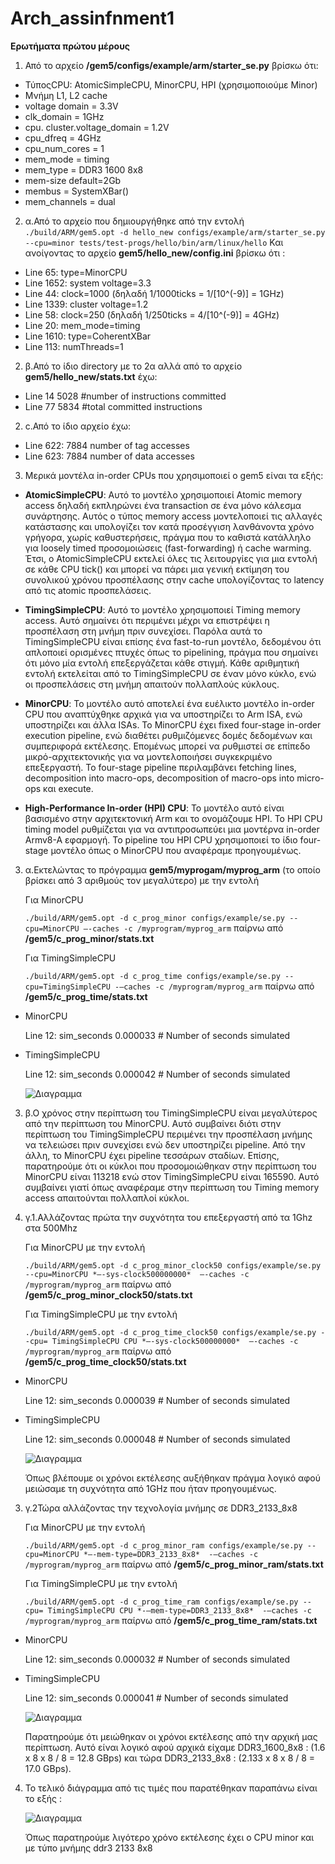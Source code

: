 # Arch_assinfnment1

**Ερωτήματα πρώτου μέρους**

1. Από το αρχείο **/gem5/configs/example/arm/starter_se.py** βρίσκω ότι:
- ΤύποςCPU: AtomicSimpleCPU, MinorCPU, HPI (χρησιμοποιούμε  Minor)
- Μνήμη  L1, L2 cache 
- voltage domain = 3.3V
- clk_domain = 1GHz
- cpu. cluster.voltage_domain = 1.2V
- cpu_dfreq = 4GHz
- cpu_num_cores = 1
- mem_mode = timing
- mem_type = DDR3 1600 8x8
- mem-size default=2Gb
- membus = SystemXBar()
- mem_channels = dual

2. α.Από το αρχείο που δημιουργήθηκε από την εντολή `./build/ARM/gem5.opt -d hello_new configs/example/arm/starter_se.py  --cpu=minor tests/test-progs/hello/bin/arm/linux/hello`
  Και ανοίγοντας το αρχείο **gem5/hello_new/config.ini** βρίσκω ότι :

- Line 65: type=MinorCPU
- Line 1652: system voltage=3.3
- Line 44: clock=1000		(δηλαδή 1/1000ticks = 1/[10^(-9)] = 1GHz)  
- Line 1339: cluster voltage=1.2
- Line 58: clock=250		(δηλαδή 1/250ticks = 4/[10^(-9)] = 4GHz)
- Line 20: mem_mode=timing
- Line 1610: type=CoherentXBar
- Line 113: numThreads=1

2. β.Από το ίδιο directory με το 2α αλλά από το αρχείο **gem5/hello_new/stats.txt** έχω:

- Line 14 5028 #number of instructions committed
- Line 77 5834 #total committed instructions

2. c.Από το ίδιο αρχείο έχω:

- Line 622: 7884 number of tag accesses
- Line 623: 7884 number of data accesses

3. Μερικά μοντέλα in-order CPUs που χρησιμοποιεί ο gem5 είναι τα εξής: 

- **AtomicSimpleCPU**: Αυτό το μοντέλο χρησιμοποιεί Atomic memory access δηλαδή εκπληρώνει ένα transaction σε ένα μόνο κάλεσμα συνάρτησης. Αυτός ο τύπος memory access μοντελοποιεί τις αλλαγές κατάστασης και υπολογίζει τον κατά προσέγγιση λανθάνοντα χρόνο γρήγορα, χωρίς καθυστερήσεις, πράγμα που το καθιστά κατάλληλο για loosely timed προσομοιώσεις (fast-forwarding) ή cache warming. Έτσι, ο AtomicSimpleCPU εκτελεί όλες τις λειτουργίες για μια εντολή σε κάθε CPU tick() και μπορεί να πάρει μια γενική εκτίμηση του συνολικού χρόνου προσπέλασης στην cache υπολογίζοντας το latency από τις atomic προσπελάσεις.

- **TimingSimpleCPU**: Αυτό το μοντέλο χρησιμοποιεί Timing memory access. Αυτό σημαίνει ότι περιμένει μέχρι να επιστρέψει η προσπέλαση στη μνήμη πριν συνεχίσει. Παρόλα αυτά το TimingSimpleCPU είναι επίσης ένα fast-to-run μοντέλο, δεδομένου ότι απλοποιεί ορισμένες πτυχές όπως το pipelining, πράγμα που σημαίνει ότι μόνο μία εντολή επεξεργάζεται κάθε στιγμή. Κάθε αριθμητική εντολή εκτελείται από το TimingSimpleCPU σε έναν μόνο κύκλο, ενώ οι προσπελάσεις στη μνήμη απαιτούν πολλαπλούς κύκλους.

- **MinorCPU**: Το μοντέλο αυτό αποτελεί ένα ευέλικτο μοντέλο in-order CPU που αναπτύχθηκε αρχικά για να υποστηρίζει το Arm ISA, ενώ υποστηρίζει και άλλα ISAs. Το MinorCPU έχει fixed four-stage in-order execution pipeline, ενώ διαθέτει ρυθμιζόμενες δομές δεδομένων και συμπεριφορά εκτέλεσης. Επομένως μπορεί να ρυθμιστεί σε επίπεδο μικρό-αρχιτεκτονικής για να μοντελοποιήσει συγκεκριμένο επεξεργαστή. Το four-stage pipeline περιλαμβάνει fetching lines, decomposition into macro-ops, decomposition of macro-ops into micro-ops και execute.

- **High-Performance In-order (HPI) CPU**: Το μοντέλο αυτό είναι βασισμένο στην αρχιτεκτονική Arm και το ονομάζουμε HPI. To HPI CPU timing model ρυθμίζεται για να αντιπροσωπεύει μια μοντέρνα in-order Armv8-A εφαρμογή. Το pipeline του HPI CPU χρησιμοποιεί το ίδιο four-stage μοντέλο όπως ο MinorCPU που αναφέραμε προηγουμένως.

3. α.Εκτελώντας το πρόγραμμα **gem5/myprogam/myprog_arm** (το οποίο βρίσκει από 3 αριθμούς τον μεγαλύτερο) με την εντολή 

    Για MinorCPU

    `./build/ARM/gem5.opt -d c_prog_minor configs/example/se.py --cpu=MinorCPU –-caches -c /myprogram/myprog_arm`  παίρνω από **/gem5/c_prog_minor/stats.txt**

    Για TimingSimpleCPU

    `./build/ARM/gem5.opt -d c_prog_time configs/example/se.py --cpu=TimingSimpleCPU -–caches -c /myprogram/myprog_arm`  παίρνω από **/gem5/c_prog_time/stats.txt**

- MinorCPU
  
  Line 12:	sim_seconds	0.000033	# Number of seconds simulated
  
- TimingSimpleCPU
  
  Line 12:	sim_seconds	0.000042	# Number of seconds simulated
  
    ![Διαγραμμα](https://github.com/tsomilios/Arch_assignment1/blob/readme/Untitled%20Diagram-Minor%20vs%20Timing.png)
  
3. β.Ο χρόνος στην περίπτωση του TimingSimpleCPU είναι μεγαλύτερος από την περίπτωση του MinorCPU. Αυτό συμβαίνει διότι στην περίπτωση του TimingSimpleCPU περιμένει την προσπέλαση μνήμης να τελειώσει πριν συνεχίσει ενώ δεν υποστηρίζει pipeline. Από την άλλη, το MinorCPU έχει pipeline τεσσάρων σταδίων. Επίσης, παρατηρούμε ότι οι κύκλοι που προσομοιώθηκαν στην περίπτωση του MinorCPU είναι 113218 ενώ στον TimingSimpleCPU είναι 165590. Αυτό συμβαίνει γιατί όπως αναφέραμε στην περίπτωση του Timing memory access απαιτούνται πολλαπλοί κύκλοι.

3. γ.1.Αλλάζοντας πρώτα την συχνότητα του επεξεργαστή από τα 1Ghz στα 500Mhz 

    Για MinorCPU με την εντολή 
    
    `./build/ARM/gem5.opt -d c_prog_minor_clock50 configs/example/se.py --cpu=MinorCPU *–-sys-clock500000000*  –-caches -c /myprogram/myprog_arm` παίρνω από **/gem5/c_prog_minor_clock50/stats.txt**

    Για TimingSimpleCPU με την εντολή

    `./build/ARM/gem5.opt -d c_prog_time_clock50 configs/example/se.py --cpu= TimingSimpleCPU CPU *–-sys-clock500000000*  –-caches -c /myprogram/myprog_arm`  παίρνω από **/gem5/c_prog_time_clock50/stats.txt**

- MinorCPU
  
  Line 12:	sim_seconds	0.000039	# Number of seconds simulated
  
- TimingSimpleCPU
  
  Line 12:	sim_seconds	0.000048	# Number of seconds simulated
  
    ![Διαγραμμα](https://github.com/tsomilios/Arch_assignment1/blob/readme/Untitled%20Diagram-minor%20vs%20timing%20cpu.png)
  
  Όπως βλέπουμε οι χρόνοι εκτέλεσης αυξήθηκαν πράγμα λογικό αφού μειώσαμε τη συχνότητα από 1GHz που ήταν προηγουμένως.
  
3. γ.2Τώρα αλλάζοντας την τεχνολογία μνήμης σε DDR3_2133_8x8

    Για MinorCPU με την εντολή 

    `./build/ARM/gem5.opt -d c_prog_minor_ram configs/example/se.py --cpu=MinorCPU *–-mem-type=DDR3_2133_8x8*  -–caches -c /myprogram/myprog_arm`  παίρνω από **/gem5/c_prog_minor_ram/stats.txt**
    
    Για TimingSimpleCPU με την εντολή

    `./build/ARM/gem5.opt -d c_prog_time_ram configs/example/se.py --cpu= TimingSimpleCPU CPU *-–mem-type=DDR3_2133_8x8*  -–caches -c /myprogram/myprog_arm`  παίρνω από **/gem5/c_prog_time_ram/stats.txt**

- MinorCPU
  
  Line 12:	sim_seconds	0.000032	# Number of seconds simulated
  
- TimingSimpleCPU
  
  Line 12:	sim_seconds	0.000041	# Number of seconds simulated
  
  ![Διαγραμμα](https://github.com/tsomilios/Arch_assignment1/blob/readme/Untitled%20Diagram-Minor%20vs%20Timing%20ram.png)
  
  Παρατηρούμε ότι μειώθηκαν οι χρόνοι εκτέλεσης από την αρχική μας περίπτωση. Αυτό είναι λογικό αφού αρχικά είχαμε DDR3_1600_8x8 : (1.6 x 8 x 8 / 8 = 12.8 GBps) και τώρα DDR3_2133_8x8 : (2.133 x 8 x 8 / 8 = 17.0 GBps).

4. Το τελικό διάγραμμα από τις τιμές που παρατέθηκαν παραπάνω είναι το εξής :

    ![Διαγραμμα](https://github.com/tsomilios/Arch_assignment1/blob/readme/Untitled%20Diagram-ALL.png)
    
    Όπως παρατηρούμε λιγότερο χρόνο εκτέλεσης έχει ο CPU minor και με τύπο μνήμης ddr3 2133 8x8
